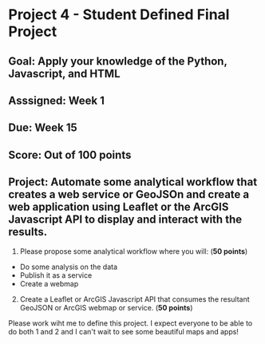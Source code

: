 # Project 4 - Student Defined Final Project

## Goal: Apply your knowledge of the Python, Javascript, and HTML
## Asssigned: Week 1
## Due: Week 15
## Score: Out of 100 points

## Project: Automate some analytical workflow that creates a web service or GeoJSOn and create a web application using Leaflet or the ArcGIS Javascript API to display and interact with the results.
1. Please propose some analytical workflow where you will: (**50 points**)
- Do some analysis on the data
- Publish it as a service
- Create a webmap

2. Create a Leaflet or ArcGIS Javascript API that consumes the resultant GeoJSON or ArcGIS webmap or service. (**50 points**)

Please work wiht me to define this project. I expect everyone to be able to do both 1 and 2 and I can't wait to see some beautiful maps and apps!


